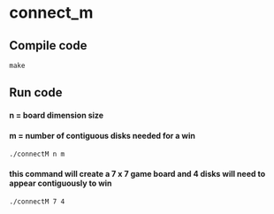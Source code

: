 # connect_m

## Compile code
```
make
```

## Run code
#### n = board dimension size
#### m = number of contiguous disks needed for a win
```
./connectM n m
```

#### this command will create a 7 x 7 game board and 4 disks will need to appear contiguously to win
```
./connectM 7 4
```
